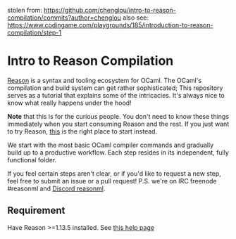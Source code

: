 stolen from: https://github.com/chenglou/intro-to-reason-compilation/commits?author=chenglou
also see: https://www.codingame.com/playgrounds/185/introduction-to-reason-compilation/step-1

# Intro to Reason Compilation

[Reason](http://reasonml.github.io/) is a syntax and tooling ecosystem for OCaml. The OCaml's compilation and build system can get rather sophisticated; This repository serves as a tutorial that explains some of the intricacies. It's always nice to know what really happens under the hood!

**Note** that this is for the curious people. You don't need to know these things immediately when you start consuming Reason and the rest. If you just want to try Reason, [this](https://reasonml.github.io/guide/javascript) is the right place to start instead.

We start with the most basic OCaml compiler commands and gradually build up to a productive workflow. Each step resides in its independent, fully functional folder.

If you feel certain steps aren't clear, or if you'd like to request a new step, feel free to submit an issue or a pull request! P.S. we're on IRC freenode #reasonml and [Discord reasonml](https://discord.gg/reasonml).

## Requirement

Have Reason >=1.13.5 installed. See [this help page](https://reasonml.github.io/guide/editor-setup)
